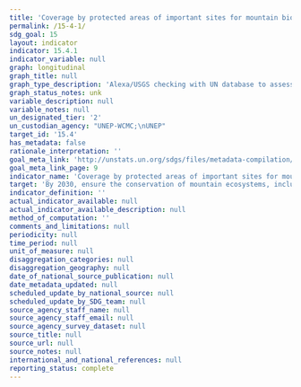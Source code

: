 ```yaml
---
title: 'Coverage by protected areas of important sites for mountain biodiversity'
permalink: /15-4-1/
sdg_goal: 15
layout: indicator
indicator: 15.4.1
indicator_variable: null
graph: longitudinal
graph_title: null
graph_type_description: 'Alexa/USGS checking with UN database to assess quality and suitability for reporting Dec 19 3pm e-mails'
graph_status_notes: unk
variable_description: null
variable_notes: null
un_designated_tier: '2'
un_custodian_agency: "UNEP-WCMC;\nUNEP"
target_id: '15.4'
has_metadata: false
rationale_interpretation: ''
goal_meta_link: 'http://unstats.un.org/sdgs/files/metadata-compilation/Metadata-Goal-15.pdf'
goal_meta_link_page: 9
indicator_name: 'Coverage by protected areas of important sites for mountain biodiversity'
target: 'By 2030, ensure the conservation of mountain ecosystems, including their biodiversity, in order to enhance their capacity to provide benefits that are essential for sustainable development.'
indicator_definition: ''
actual_indicator_available: null
actual_indicator_available_description: null
method_of_computation: ''
comments_and_limitations: null
periodicity: null
time_period: null
unit_of_measure: null
disaggregation_categories: null
disaggregation_geography: null
date_of_national_source_publication: null
date_metadata_updated: null
scheduled_update_by_national_source: null
scheduled_update_by_SDG_team: null
source_agency_staff_name: null
source_agency_staff_email: null
source_agency_survey_dataset: null
source_title: null
source_url: null
source_notes: null
international_and_national_references: null
reporting_status: complete
---
```


